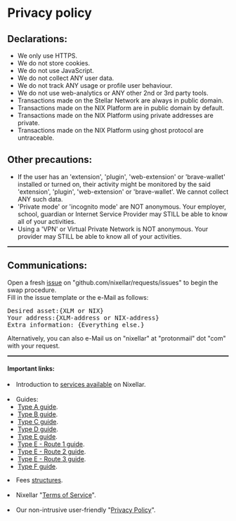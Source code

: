 # Privacy policy

## Declarations:
 - We only use HTTPS.
 - We do not store cookies.
 - We do not use JavaScript.
 - We do not collect ANY user data.
 - We do not track ANY usage or profile user behaviour.
 - We do not use web-analytics or ANY other 2nd or 3rd party tools.
 - Transactions made on the Stellar Network are always in public domain.
 - Transactions made on the  NIX Platform are in public domain by default.
 - Transactions made on the  NIX Platform using private addresses are private.
 - Transactions made on the  NIX Platform using ghost protocol are untraceable.

## Other precautions:
 - If the user has an 'extension', 'plugin', 'web-extension' or 'brave-wallet' installed or turned on, their activity might be monitored by the said 'extension', 'plugin', 'web-extension' or 'brave-wallet'. We cannot collect ANY such data.
 - 'Private mode' or 'incognito mode' are NOT anonymous. Your employer, school, guardian or Internet Service Provider may STILL be able to know all of your activities.
 - Using a 'VPN' or Virtual Private Network is NOT anonymous. Your provider may STILL be able to know all of your activities.



<hr style="border-top: dashed 1px;" />


<h2>Communications:</h2>
Open a fresh <a href="https://github.com/nixellar/requests/issues">issue</a> on "github.com/nixellar/requests/issues" to begin the swap procedure.<br>
Fill in the issue template or the e-Mail as follows:<br>
<pre>
Desired asset:{XLM or NIX}
Your address:{XLM-address or NIX-address}
Extra information: {Everything else.}
</pre>
Alternatively, you can also e-Mail us on "nixellar" at "protonmail" dot "com" with your request.


<hr style="border-top: dashed 1px;" />


<h4>Important links:</h4>
<li>Introduction to <a href="index">services available</a> on Nixellar.</li><br>
<li>Guides:<ul>
<li><a href="../guides/TypeA">Type A guide</a>.</li>
<li><a href="../guides/TypeB">Type B guide</a>.</li>
<li><a href="../guides/TypeC">Type C guide</a>.</li>
<li><a href="../guides/TypeD">Type D guide</a>.</li>
<li><a href="../guides/TypeE">Type E guide</a>.</li>
<li><a href="../guides/TypeE_Route1">Type E - Route 1 guide</a>.</li>
<li><a href="../guides/TypeE_Route2">Type E - Route 2 guide</a>.</li>
<li><a href="../guides/TypeE_Route3">Type E - Route 3 guide</a>.</li>
<li><a href="../guides/TypeF">Type F guide</a>.</li></ul>
</li>
<li>Fees <a href="../fees/index">structures</a>.</li><br>
<li>Nixellar "<a href="index">Terms of Service</a>".</li><br>
<li>Our non-intrusive user-friendly "<a href="index">Privacy Policy</a>".</li>